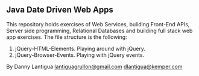 ## Java Date Driven Web Apps

This repository holds exercises of Web Services, buliding Front-End APIs, Server side programming, Relational Databases and building full stack web app 
exercises. The file structure is the following:

1. jQuery-HTML-Elements. Playing around with jQuery.
2. jQuery-Browser-Events. Playing with jQuery events.

By Danny Lantigua
lantiguagrullon@gmail.com
dlantigua@kemper.com